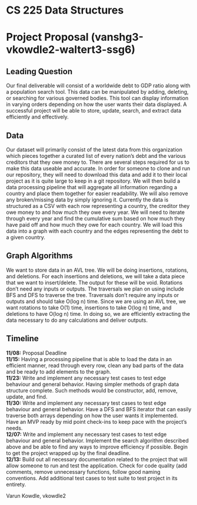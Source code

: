 # CS 225 Data Structures

# Project Proposal (vanshg3-vkowdle2-waltert3-ssg6)

## Leading Question
Our final deliverable will consist of a worldwide debt to GDP ratio along with a population search tool. This data can be manipulated by adding, deleting, or searching for various governed bodies. This tool can display information in varying orders depending on how the user wants their data displayed. A successful project will be able to store, update, search, and extract data efficiently and effectively.


## Data 
Our dataset will primarily consist of the latest data from this organization which pieces together a curated list of every nation’s debt and the various creditors that they owe money to. There are several steps required for us to make this data useable and accurate. In order for someone to clone and run our repository, they will need to download this data and add it to their local project as it is quite large to keep in a git repository. We will then build a data processing pipeline that will aggregate all information regarding a country and place them together for easier readability. We will also remove any broken/missing data by simply ignoring it. Currently the data is structured as a CSV with each row representing a country, the creditor they owe money to and how much they owe every year. We will need to iterate through every year and find the cumulative sum based on how much they have paid off and how much they owe for each country. We will load this data into a graph with each country and the edges representing the debt to a given country.

## Graph Algorithms
We want to store data in an AVL tree. We will be doing insertions, rotations, and deletions. For each insertions and deletions, we will take a data piece that we want to insert/delete. The output for these will be void. Rotations don’t need any inputs or outputs. The traversals we plan on using include BFS and DFS to traverse the tree. Traversals don’t require any inputs or outputs and should take O(log n) time. Since we are using an AVL tree, we want rotations to take O(1) time, insertions to take O(log n) time, and deletions to have O(log n) time. In doing so, we are efficiently extracting the data necessary to do any calculations and deliver outputs.


## Timeline
**11/08:** Proposal Deadline\
**11/15:** Having a processing pipeline that is able to load the data in an efficient manner, read through every row, clean any bad parts of the data and be ready to add elements to the graph.\
**11/23:** Write and implement any necessary test cases to test edge behaviour and general behavior. Having simpler methods of graph data structure complete. Such methods would be constructor, add, remove, update, and find. \
**11/30:** Write and implement any necessary test cases to test edge behaviour and general behavior. Have a DFS and BFS iterator that can easily traverse both arrays depending on how the user wants it implemented. Have an MVP ready by mid point check-ins to keep pace with the project’s needs.\
**12/07:** Write and implement any necessary test cases to test edge behaviour and general behavior. Implement the search algorithm described above and be able to find any ways to improve efficiency if possible. Begin to get the project wrapped up by the final deadline.\
**12/13:** Build out all necessary documentation related to the project that will allow someone to run and test the application. Check for code quality (add comments, remove unnecessary functions, follow good naming conventions. Add additional test cases to test suite to test project in its entirety.


Varun Kowdle, vkowdle2
